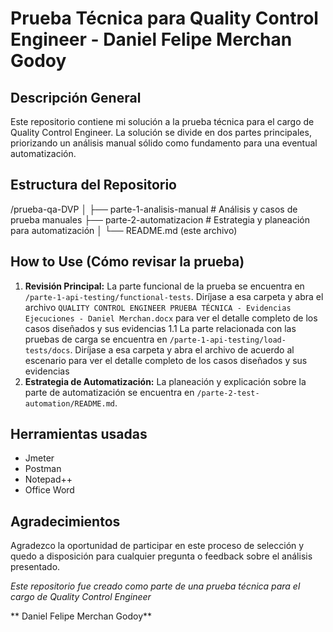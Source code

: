 # Prueba Técnica para Quality Control Engineer - Daniel Felipe Merchan Godoy

## Descripción General
Este repositorio contiene mi solución a la prueba técnica para el cargo de Quality Control Engineer. La solución se divide en dos partes principales, priorizando un análisis manual sólido como fundamento para una eventual automatización.

## Estructura del Repositorio
/prueba-qa-DVP
│
├── parte-1-analisis-manual # Análisis y casos de prueba manuales
├── parte-2-automatizacion # Estrategia y planeación para automatización
│
└── README.md (este archivo)
## How to Use (Cómo revisar la prueba)
1.  **Revisión Principal:** La parte funcional de la prueba se encuentra en `/parte-1-api-testing/functional-tests`. Diríjase a esa carpeta y abra el archivo `QUALITY CONTROL ENGINEER PRUEBA TÉCNICA - Evidencias Ejecuciones - Daniel Merchan.docx` para ver el detalle completo de los casos diseñados y sus evidencias
1.1 La parte relacionada con las pruebas de carga se encuentra en `/parte-1-api-testing/load-tests/docs`. Diríjase a esa carpeta y abra el archivo de acuerdo al escenario para ver el detalle completo de los casos diseñados y sus evidencias
3.  **Estrategia de Automatización:** La planeación y explicación sobre la parte de automatización se encuentra en `/parte-2-test-automation/README.md`.
 
 ## Herramientas usadas
 - Jmeter
 - Postman
 - Notepad++
 - Office Word
 
 ## Agradecimientos

Agradezco la oportunidad de participar en este proceso de selección y quedo a disposición para cualquier pregunta o feedback sobre el análisis presentado.

*Este repositorio fue creado como parte de una prueba técnica para el cargo de Quality Control Engineer*

** Daniel Felipe Merchan Godoy**